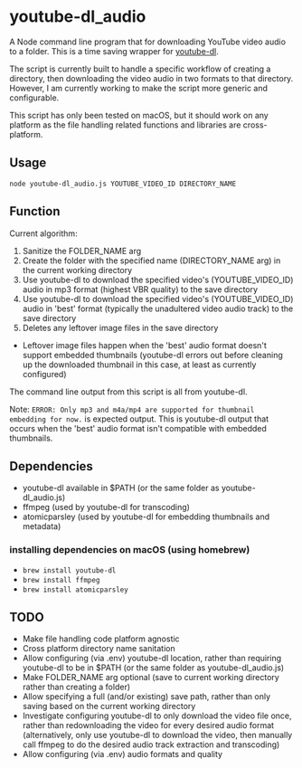 # youtube-dl_audio
A Node command line program that for downloading YouTube video audio to a folder. This is a time saving wrapper for [youtube-dl](https://ytdl-org.github.io/youtube-dl/index.html).

The script is currently built to handle a specific workflow of creating a directory, then downloading the video audio in two formats to that directory. However, I am currently working to make the script more generic and configurable.

This script has only been tested on macOS, but it should work on any platform as the file handling related functions and libraries are cross-platform.

## Usage
`node youtube-dl_audio.js YOUTUBE_VIDEO_ID DIRECTORY_NAME`

## Function

Current algorithm:

1. Sanitize the FOLDER_NAME arg
1. Create the folder with the specified name (DIRECTORY_NAME arg) in the current working directory
1. Use youtube-dl to download the specified video's (YOUTUBE_VIDEO_ID) audio in mp3 format (highest VBR quality) to the save directory
1. Use youtube-dl to download the specified video's (YOUTUBE_VIDEO_ID) audio in 'best' format (typically the unadultered video audio track) to the save directory
1. Deletes any leftover image files in the save directory
 - Leftover image files happen when the 'best' audio format doesn't support embedded thumbnails (youtube-dl errors out before cleaning up the downloaded thumbnail in this case, at least as currently configured)

The command line output from this script is all from youtube-dl.

Note: `ERROR: Only mp3 and m4a/mp4 are supported for thumbnail embedding for now.` is expected output. This is youtube-dl output that occurs when the 'best' audio format isn't compatible with embedded thumbnails.

## Dependencies

- youtube-dl available in $PATH (or the same folder as youtube-dl_audio.js)
- ffmpeg (used by youtube-dl for transcoding)
- atomicparsley (used by youtube-dl for embedding thumbnails and metadata)

### installing dependencies on macOS (using homebrew)

- `brew install youtube-dl`
- `brew install ffmpeg`
- `brew install atomicparsley`

## TODO

- Make file handling code platform agnostic
 - Cross platform directory name sanitation
- Allow configuring (via .env) youtube-dl location, rather than requiring youtube-dl to be in $PATH (or the same folder as youtube-dl_audio.js)
- Make FOLDER_NAME arg optional (save to current working directory rather than creating a folder)
- Allow specifying a full (and/or existing) save path, rather than only saving based on the current working directory
- Investigate configuring youtube-dl to only download the video file once, rather than redownloading the video for every desired audio format (alternatively, only use youtube-dl to download the video, then manually call ffmpeg to do the desired audio track extraction and transcoding)
- Allow configuring (via .env) audio formats and quality
